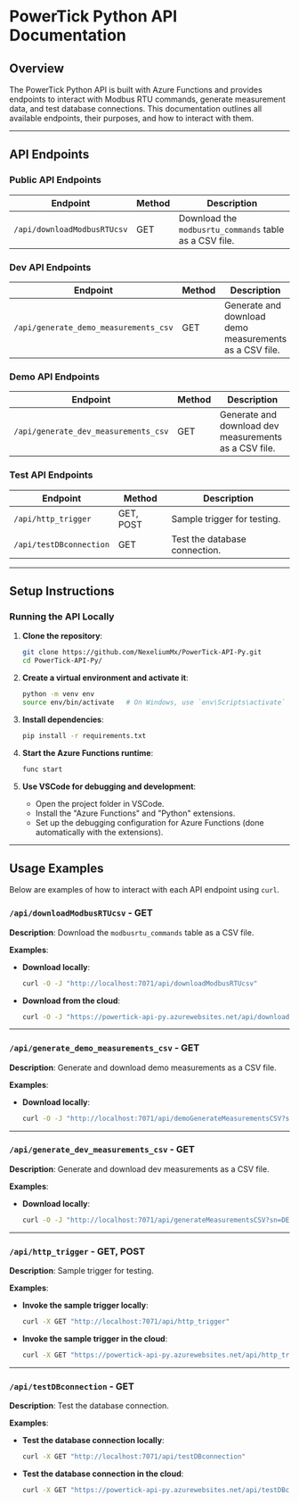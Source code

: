 
# PowerTick Python API Documentation

## Overview
The PowerTick Python API is built with Azure Functions and provides endpoints to interact with Modbus RTU commands, generate measurement data, and test database connections. This documentation outlines all available endpoints, their purposes, and how to interact with them.

---

## API Endpoints

### Public API Endpoints

| **Endpoint**                | **Method** | **Description**                                          |
|-----------------------------|------------|----------------------------------------------------------|
| `/api/downloadModbusRTUcsv` | GET        | Download the `modbusrtu_commands` table as a CSV file.   |

### Dev API Endpoints

| **Endpoint**                          | **Method** | **Description**                                         |
|---------------------------------------|------------|---------------------------------------------------------|
| `/api/generate_demo_measurements_csv` | GET        | Generate and download demo measurements as a CSV file.  |

### Demo API Endpoints

| **Endpoint**                          | **Method** | **Description**                                         |
|---------------------------------------|------------|---------------------------------------------------------|
| `/api/generate_dev_measurements_csv`  | GET        | Generate and download dev measurements as a CSV file.   |

### Test API Endpoints

| **Endpoint**            | **Method** | **Description**                                         |
|-------------------------|------------|---------------------------------------------------------|
| `/api/http_trigger`     | GET, POST  | Sample trigger for testing.                             |
| `/api/testDBconnection` | GET        | Test the database connection.                           |

---

## Setup Instructions

### Running the API Locally

1. **Clone the repository**:
   ```bash
   git clone https://github.com/NexeliumMx/PowerTick-API-Py.git
   cd PowerTick-API-Py/
   ```

2. **Create a virtual environment and activate it**:
   ```bash
   python -m venv env
   source env/bin/activate   # On Windows, use `env\Scripts\activate`
   ```

3. **Install dependencies**:
   ```bash
   pip install -r requirements.txt
   ```

4. **Start the Azure Functions runtime**:
   ```bash
   func start
   ```

5. **Use VSCode for debugging and development**:
   - Open the project folder in VSCode.
   - Install the "Azure Functions" and "Python" extensions.
   - Set up the debugging configuration for Azure Functions (done automatically with the extensions).

---

## Usage Examples

Below are examples of how to interact with each API endpoint using `curl`.

### `/api/downloadModbusRTUcsv` - GET

**Description**: Download the `modbusrtu_commands` table as a CSV file.

**Examples**:

- **Download locally**:
  ```bash
  curl -O -J "http://localhost:7071/api/downloadModbusRTUcsv"
  ```

- **Download from the cloud**:
  ```bash
  curl -O -J "https://powertick-api-py.azurewebsites.net/api/downloadModbusRTUcsv"
  ```

---

### `/api/generate_demo_measurements_csv` - GET

**Description**: Generate and download demo measurements as a CSV file.

**Examples**:

- **Download locally**:
  ```bash
  curl -O -J "http://localhost:7071/api/demoGenerateMeasurementsCSV?sn=DEMO0000001&year=2024&month=11"
  ```

---

### `/api/generate_dev_measurements_csv` - GET

**Description**: Generate and download dev measurements as a CSV file.

**Examples**:

- **Download locally**:
  ```bash
  curl -O -J "http://localhost:7071/api/generateMeasurementsCSV?sn=DEMO0000001&year=2024&month=11"
  ```

---

### `/api/http_trigger` - GET, POST

**Description**: Sample trigger for testing.

**Examples**:

- **Invoke the sample trigger locally**:
  ```bash
  curl -X GET "http://localhost:7071/api/http_trigger"
  ```

- **Invoke the sample trigger in the cloud**:
  ```bash
  curl -X GET "https://powertick-api-py.azurewebsites.net/api/http_trigger"
  ```

---

### `/api/testDBconnection` - GET

**Description**: Test the database connection.

**Examples**:

- **Test the database connection locally**:
  ```bash
  curl -X GET "http://localhost:7071/api/testDBconnection"
  ```

- **Test the database connection in the cloud**:
  ```bash
  curl -X GET "https://powertick-api-py.azurewebsites.net/api/testDBconnection"
  ```